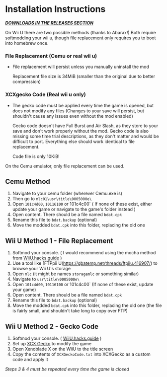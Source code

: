 # Installation Instructions
***[DOWNLOADS IN THE RELEASES SECTION](https://github.com/threethan/XCX-Cut-Content-Mod/releases/tag/v1.0)***

On Wii U there are two possible methods (thanks to Abarax!) Both require softmodding your wii u, though file replacement only requires you to boot into homebrew once.
### File Replacement (Cemu or real wii u)
- File replacement will persist unless you manually uninstall the mod
 
     Replacement file size is 34MiB (smaller than the original due to better compression)
### XCXgecko Code (Real wii u only)
 - The gecko code must be applied every time the game is opened, but does not modify any files (Changes to your save will persist, but shouldn't cause any issues even without the mod enabled)
 
     Gecko code doesn't have Full Burst and Air Slash, as they store to your save and don't work properly without the mod. Gecko code is also missing some time trial descriptions, as they don't matter and would be difficult to port. Everything else should work identical to file replacement.
     
     Code file is only 10KiB!

On the Cemu emulator, only file replacement can be used.

## Cemu Method
1. Navigate to your cemu folder (wherever Cemu.exe is)
2. Then go to `mlc01\usr\title\0005000e\`
3. Open `101c4d00`, `10116100` or 101c4c00` ( If none of these exist, either update your game or navigate to the game's folder instead )
4. Open content. There should be a file named `bdat.cpk`
5. Rename this file to `bdat.backup` (optional)
6. Move the modded `bdat.cpk` into this folder, replacing the old one

## Wii U Method 1 - File Replacement
1. Softmod your console. ( I would recommend using the mocha method from [WiiU.hacks.guide](https://wiiu.hacks.guide/#/) )
2. Use a tool like [FTPpii U(https://gbatemp.net/threads/ftpiiu.416907/) to browse your Wii U's storage
3. Open `mlc` (it might be names `storagemlc` or something similar)
4. Navigate to `usr\title\0005000e\`
5. Open `101c4d00`, `10116100` or 101c4c00` (If none of these exist, update your game)
6. Open content. There should be a file named `bdat.cpk`
7. Rename this file to `bdat.backup` (optional)
8. Move the modded `bdat.cpk` into this folder, replacing the old one (the file is fairly small, and shouldn't take long to copy over FTP)

## Wii U Method 2 - Gecko Code
1. Softmod your console. ( [WiiU.hacks.guide](https://wiiu.hacks.guide/#/) )
2. Set up [XCX Gecko](https://github.com/mimicax/XCXGecko/) to modify the game
3. Open Xenoblade X on the WiiU to the title screen
4. Copy the contents of `XCXGeckoCode.txt` into XCXGecko as a custom code and apply it

*Steps 3 & 4 must be repeated every time the game is closed*

